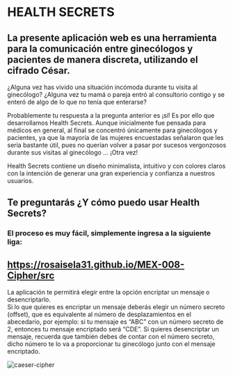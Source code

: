 # HEALTH SECRETS

## La presente aplicación web es una herramienta para la comunicación entre ginecólogos y pacientes de manera discreta, utilizando el cifrado César. 

¿Alguna vez has vivido una situación incómoda durante tu visita al ginecólogo? 
¿Alguna vez tu mamá o pareja entró al consultorio contigo y se enteró de algo de lo que no tenía que enterarse? 

Probablemente tu respuesta a la pregunta anterior es ¡sí!
Es por ello que desarrollamos Health Secrets. 
Aunque inicialmente fue pensada para médicos en general, al final se concentró únicamente para ginecólogos y pacientes, ya que la mayoría de las mujeres encuestadas señalaron que les sería bastante útil, pues no querían volver a pasar por sucesos vergonzosos durante sus visitas al ginecólogo … ¡Otra vez!

Health Secrets contiene un diseño minimalista, intuitivo y con colores claros con la intención de generar una gran experiencia y confianza a nuestros usuarios. 

## Te preguntarás ¿Y cómo puedo usar Health Secrets?  
### El proceso es muy fácil, simplemente ingresa a la siguiente liga: 

## https://rosaisela31.github.io/MEX-008-Cipher/src 


La aplicación te permitirá elegir entre la opción encriptar un mensaje o desencriptarlo.  
Si lo que quieres es encriptar un mensaje deberás elegir un número secreto (offset), que es equivalente al número de desplazamientos en el abecedario, por ejemplo: si tu mensaje es “ABC” con un número secreto de 2, entonces tu mensaje encriptado será “CDE”. 
Si quieres desencriptar un mensaje, recuerda que también debes de contar con el número secreto, dicho número te lo va a proporcionar tu ginecólogo junto con el mensaje encriptado. 

![caeser-cipher](https://upload.wikimedia.org/wikipedia/commons/thumb/2/2b/Caesar3.svg/2000px-Caesar3.svg.png)

